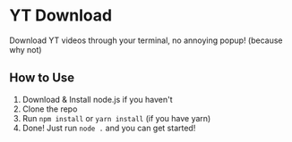 # YT Download

Download YT videos through your terminal, no annoying popup! (because why not)

## How to Use
1. Download & Install node.js if you haven't
2. Clone the repo
3. Run `npm install` or `yarn install` (if you have yarn)
4. Done! Just run `node .` and you can get started!